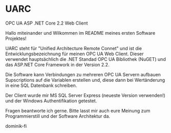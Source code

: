 # UARC
OPC UA ASP .NET Core 2.2 Web Client

Hallo miteinander und Wilkommen im README meines ersten Software Projektes!

UARC steht für "Unified Architecture Remote Connet" und ist die Entwicklungsbezeichnung für meinen OPC UA Web Client.
Dieser verwendet hauptsächlich die .NET Standad OPC UA Bibliothek (NuGET) und das ASP.NET Core Framework in der Version 2.2.

Die Software kann Verbindungen zu mehreren OPC UA Servern aufbauen Supscriptions auf die Variablen erstellen und,
diese dann bei Wertänderung in eine SQL Datenbank schreiben.

Der Client wurde mir MS SQL Server Express (neueste Version verwenden!) und der Windows Authentifikation getestet.

Fragen beantworte ich gerne.
Bitte lasst mir auch eure Meinung zum Programmierstill und der Software Architektur da.

dominik-fi
